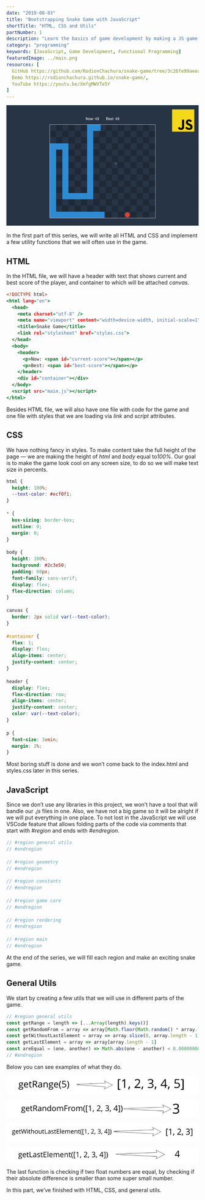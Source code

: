 ```yaml
---
date: "2019-08-03"
title: "Bootstrapping Snake Game with JavaScript"
shortTitle: "HTML, CSS and Utils"
partNumber: 1
description: "Learn the basics of game development by making a JS game step by step"
category: "programming"
keywords: [JavaScript, Game Development, Functional Programming]
featuredImage: ../main.png
resources: [
  GitHub https://github.com/RodionChachura/snake-game/tree/3c26fe99aeea6d6ca940e20e73e5a3f8eb9380ed Code Changes,
  Demo https://rodionchachura.github.io/snake-game/,
  YouTube https://youtu.be/XmfgMWVTe5Y
]
---
```


![](../main.png)

In the first part of this series, we will write all HTML and CSS and implement a few utility functions that we will often use in the game.

## HTML

In the HTML file, we will have a header with text that shows current and best score of the player, and container to which will be attached *canvas*.

```html:title=index.html
<!DOCTYPE html>
<html lang="en">
  <head>
    <meta charset="utf-8" />
    <meta name="viewport" content="width=device-width, initial-scale=1" />
    <title>Snake Game</title>
    <link rel="stylesheet" href="styles.css">
  </head>
  <body>
    <header>
      <p>Now: <span id="current-score"></span></p>
      <p>Best: <span id="best-score"></span></p>
    </header>
    <div id="container"></div>
  </body>
  <script src="main.js"></script>
</html>
```

Besides HTML file, we will also have one file with code for the game and one file with styles that we are loading via *link* and *script* attributes.

## CSS

We have nothing fancy in styles. To make content take the full height of the page — we are making the height of *html* and *body* equal to*100%*. Our goal is to make the game look cool on any screen size, to do so we will make text size in percents.

```css:title=styles.css
html {
  height: 100%;
  --text-color: #ecf0f1;
}

* {
  box-sizing: border-box;
  outline: 0;
  margin: 0;
}

body {
  height: 100%;
  background: #2c3e50;
  padding: 60px;
  font-family: sans-serif;
  display: flex;
  flex-direction: column;
}

canvas {
  border: 2px solid var(--text-color);
}

#container {
  flex: 1;
  display: flex;
  align-items: center;
  justify-content: center;
}

header {
  display: flex;
  flex-direction: row;
  align-items: center;
  justify-content: center;
  color: var(--text-color);
}

p {
  font-size: 3vmin;
  margin: 2%;
}
```

Most boring stuff is done and we won’t come back to the index.html and styles.css later in this series.

## JavaScript

Since we don’t use any libraries in this project, we won’t have a tool that will bandle our *.js* files in one. Also, we have not a big game so it will be alright if we will put everything in one place. To not lost in the JavaScript we will use VSCode feature that allows folding parts of the code via comments that start with *#region* and ends with *#endregion*.

```js:title=main.js
// #region general utils
// #endregion

// #region geometry
// #endregion

// #region constants
// #endregion

// #region game core
// #endregion

// #region rendering
// #endregion

// #region main
// #endregion
```

At the end of the series, we will fill each region and make an exciting snake game.

## General Utils

We start by creating a few utils that we will use in different parts of the game.

```js:title=main.js
// #region general utils
const getRange = length => [...Array(length).keys()]
const getRandomFrom = array => array[Math.floor(Math.random() * array.length)]
const getWithoutLastElement = array => array.slice(0, array.length - 1)
const getLastElement = array => array[array.length - 1]
const areEqual = (one, another) => Math.abs(one - another) < 0.000000000001
// #endregion
```

Below you can see examples of what they do.

![getRange(5)](range.png)

![getRandomFrom([1, 2, 3, 4])](random.png)

![getWithoutLastElement([1, 2, 3, 4])](without-last.png)

![getLastElement([1, 2, 3, 4])](last.png)

The last function is checking if two float numbers are equal, by checking if their absolute difference is smaller than some super small number.

In this part, we’ve finished with HTML, CSS, and general utils.
